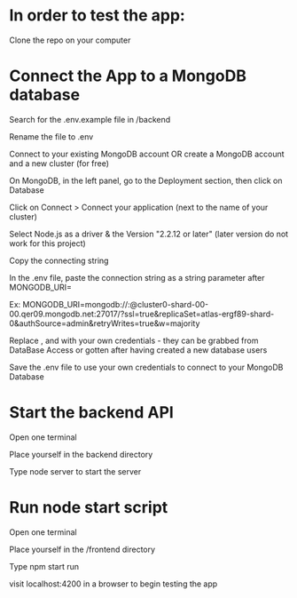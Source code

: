 # In order to test the app:
Clone the repo on your computer


# Connect the App to a MongoDB database
Search for the .env.example file in /backend

Rename the file to .env

Connect to your existing MongoDB account OR create a MongoDB account and a new cluster (for free)

On MongoDB, in the left panel, go to the Deployment section, then click on Database

Click on Connect > Connect your application (next to the name of your cluster)

Select Node.js as a driver & the Version "2.2.12 or later" (later version do not work for this project)

Copy the connecting string

In the .env file, paste the connection string as a string parameter after MONGODB_URI=

Ex: MONGODB_URI=mongodb://<username>:<password>@cluster0-shard-00-00.qer09.mongodb.net:27017/<databaseName>?ssl=true&replicaSet=atlas-ergf89-shard-0&authSource=admin&retryWrites=true&w=majority

Replace <username>, <password> and <databaseName> with your own credentials - they can be grabbed from DataBase Access or gotten after having created a new database users

Save the .env file to use your own credentials to connect to your MongoDB Database



# Start the backend API
Open one terminal 

Place yourself in the backend directory

Type node server to start the server



# Run node start script 
Open one terminal 

Place yourself in the /frontend directory

Type npm start run

visit localhost:4200 in a browser to begin testing the app

